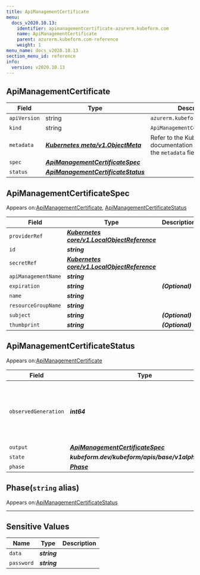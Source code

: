 ```yaml
---
title: ApiManagementCertificate
menu:
  docs_v2020.10.13:
    identifier: apimanagementcertificate-azurerm.kubeform.com
    name: ApiManagementCertificate
    parent: azurerm.kubeform.com-reference
    weight: 1
menu_name: docs_v2020.10.13
section_menu_id: reference
info:
  version: v2020.10.13
---
```


## ApiManagementCertificate
| Field | Type | Description |
| ------ | ----- | ----------- |
| `apiVersion` | string | `azurerm.kubeform.com/v1alpha1` |
|    `kind` | string | `ApiManagementCertificate` |
| `metadata` | ***[Kubernetes meta/v1.ObjectMeta](https://kubernetes.io/docs/reference/generated/kubernetes-api/v1.13/#objectmeta-v1-meta)***|Refer to the Kubernetes API documentation for the fields of the `metadata` field.|
| `spec` | ***[ApiManagementCertificateSpec](#apimanagementcertificatespec)***||
| `status` | ***[ApiManagementCertificateStatus](#apimanagementcertificatestatus)***||
## ApiManagementCertificateSpec

Appears on:[ApiManagementCertificate](#apimanagementcertificate), [ApiManagementCertificateStatus](#apimanagementcertificatestatus)

| Field | Type | Description |
| ------ | ----- | ----------- |
| `providerRef` | ***[Kubernetes core/v1.LocalObjectReference](https://kubernetes.io/docs/reference/generated/kubernetes-api/v1.13/#localobjectreference-v1-core)***||
| `id` | ***string***||
| `secretRef` | ***[Kubernetes core/v1.LocalObjectReference](https://kubernetes.io/docs/reference/generated/kubernetes-api/v1.13/#localobjectreference-v1-core)***||
| `apiManagementName` | ***string***||
| `expiration` | ***string***| ***(Optional)*** |
| `name` | ***string***||
| `resourceGroupName` | ***string***||
| `subject` | ***string***| ***(Optional)*** |
| `thumbprint` | ***string***| ***(Optional)*** |
## ApiManagementCertificateStatus

Appears on:[ApiManagementCertificate](#apimanagementcertificate)

| Field | Type | Description |
| ------ | ----- | ----------- |
| `observedGeneration` | ***int64***| ***(Optional)*** Resource generation, which is updated on mutation by the API Server.|
| `output` | ***[ApiManagementCertificateSpec](#apimanagementcertificatespec)***| ***(Optional)*** |
| `state` | ***kubeform.dev/kubeform/apis/base/v1alpha1.State***| ***(Optional)*** |
| `phase` | ***[Phase](#phase)***| ***(Optional)*** |
## Phase(`string` alias)

Appears on:[ApiManagementCertificateStatus](#apimanagementcertificatestatus)

---
## Sensitive Values
| Name | Type | Description |
|------|------|-------------|
| `data` | ***string*** ||
| `password` | ***string*** ||
